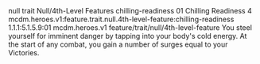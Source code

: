 <ability>
  <metadata>
    <class>null</class>
    <feature_type>trait</feature_type>
    <file_dpath>Null/4th-Level Features</file_dpath>
    <item_id>chilling-readiness</item_id>
    <item_index>01</item_index>
    <item_name>Chilling Readiness</item_name>
    <level>4</level>
    <scc>mcdm.heroes.v1:feature.trait.null.4th-level-feature:chilling-readiness</scc>
    <scdc>1.1.1:5.1.5.9:01</scdc>
    <source>mcdm.heroes.v1</source>
    <type>feature/trait/null/4th-level-feature</type>
  </metadata>
  <effects>
    <effect type="mundane">You steel yourself for imminent danger by tapping into your body&apos;s cold energy. At the start of any combat, you gain a number of surges equal to your Victories.</effect>
  </effects>
</ability>
